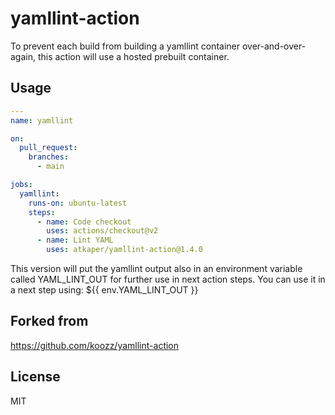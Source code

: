 # yamllint-action

To prevent each build from building a yamllint container over-and-over-again,
this action will use a hosted prebuilt container.

## Usage

```yaml
---
name: yamllint

on:
  pull_request:
    branches:
      - main

jobs:
  yamllint:
    runs-on: ubuntu-latest
    steps:
      - name: Code checkout
        uses: actions/checkout@v2
      - name: Lint YAML
        uses: atkaper/yamllint-action@1.4.0
```

This version will put the yamllint output also in an environment variable called YAML_LINT_OUT for further use in next action steps.
You can use it in a next step using: ${{ env.YAML_LINT_OUT }}


## Forked from

https://github.com/koozz/yamllint-action

## License

MIT
